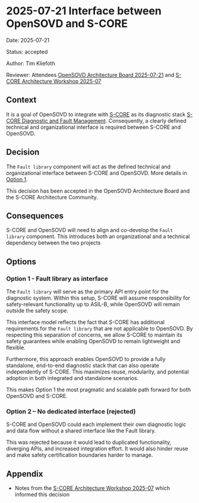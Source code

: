 <!--
SPDX-FileCopyrightText: 2025 The Eclipse OpenSOVD contributors

SPDX-License-Identifier: Apache-2.0
-->

# 2025-07-21 Interface between OpenSOVD and S-CORE

<!-- This template is intended for use by all contributors making architectural decisions in the OpenSOVD project -->

Date: 2025-07-21

Status: accepted

Author: Tim Kliefoth

Reviewer: Attendees [OpenSOVD Architecture Board 2025-07-21](https://github.com/eclipse-opensovd/opensovd/discussions/8) and [S-CORE Architecture Workshop 2025-07](https://github.com/orgs/eclipse-score/discussions/1247)

## Context

<!-- Describe the context and problem statement -->

It is a goal of OpenSOVD to integrate with [S-CORE](https://github.com/eclipse-score) as its diagnostic stack [S-CORE Diagnostic and Fault Management](https://eclipse-score.github.io/score/main/features/diagnostics/index.html).
Consequently, a clearly defined technical and organizational interface is required between S-CORE and OpenSOVD.

## Decision

<!-- Document decision and reasoning, referencing an option from below -->

The `Fault library` component will act as the defined technical and organizational interface between S-CORE and OpenSOVD.
More details in [Option 1](#option-1---fault-library-as-interface).

This decision has been accepted in the OpenSOVD Architecture Board and the S-CORE Architecture Community.

## Consequences

<!-- Describe positive and negative consequences of the decision and impact to other components -->

S-CORE and OpenSOVD will need to align and co-develop the `Fault library` component.
This introduces both an organizational and a technical dependency between the two projects

## Options

<!-- Describe the options including pros and cons in detail -->

### Option 1 - Fault library as interface

The `Fault library` will serve as the primary API entry point for the diagnostic system.
Within this setup, S-CORE will assume responsibility for safety-relevant functionality up to ASIL-B,
while OpenSOVD will remain outside the safety scope.

This interface model reflects the fact that S-CORE has additional requirements for the `Fault library` that are not applicable to OpenSOVD.
By respecting this separation of concerns, we allow S-CORE to maintain its safety guarantees while enabling OpenSOVD to remain lightweight and flexible.

Furthermore, this approach enables OpenSOVD to provide a fully standalone, end-to-end diagnostic stack that can also operate independently of S-CORE.
This maximizes reuse, modularity, and potential adoption in both integrated and standalone scenarios.

This makes Option 1 the most pragmatic and scalable path forward for both OpenSOVD and S-CORE.

### Option 2 – No dedicated interface (rejected)

S-CORE and OpenSOVD could each implement their own diagnostic logic and data flow without a shared interface like the Fault library.

This was rejected because it would lead to duplicated functionality, diverging APIs, and increased integration effort. It would also hinder reuse and make safety certification boundaries harder to manage.

## Appendix

<!-- Add additional information regarding the decision here -->

- Notes from the [S-CORE Architecture Workshop 2025-07](https://github.com/orgs/eclipse-score/discussions/1247) which informed this decision
